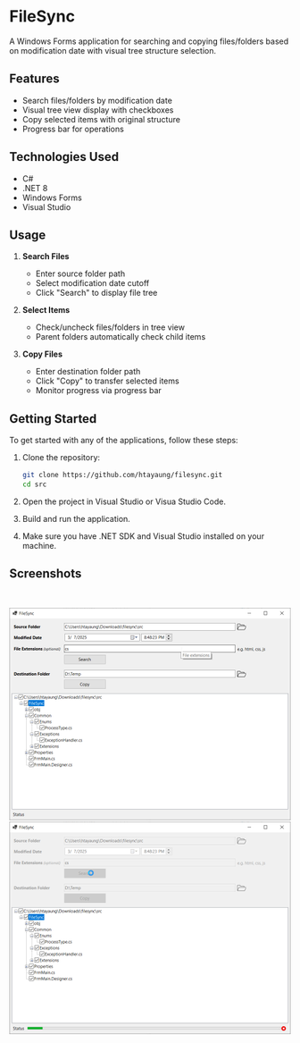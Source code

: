 # FileSync

A Windows Forms application for searching and copying files/folders based on modification date with visual tree structure selection.

## Features

-   Search files/folders by modification date
-   Visual tree view display with checkboxes
-   Copy selected items with original structure
-   Progress bar for operations

## Technologies Used

-   C#
-   .NET 8
-   Windows Forms
-   Visual Studio

## Usage

1. **Search Files**

    - Enter source folder path
    - Select modification date cutoff
    - Click "Search" to display file tree

2. **Select Items**

    - Check/uncheck files/folders in tree view
    - Parent folders automatically check child items

3. **Copy Files**
    - Enter destination folder path
    - Click "Copy" to transfer selected items
    - Monitor progress via progress bar

## Getting Started

To get started with any of the applications, follow these steps:

1. Clone the repository:

    ```bash
    git clone https://github.com/htayaung/filesync.git
    cd src
    ```

2. Open the project in Visual Studio or Visua Studio Code.
3. Build and run the application.
4. Make sure you have .NET SDK and Visual Studio installed on your machine.

## Screenshots

<br/>
<p align="center">
  <img src="./assets/01.png" alt="FileSync"/>
  <img src="./assets/02.png" alt="FIleSync"/>
</p>
